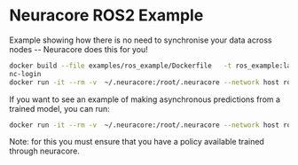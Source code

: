 # Neuracore ROS2 Example

Example showing how there is no need to synchronise your data across nodes -- Neuracore does this for you!

```bash
docker build --file examples/ros_example/Dockerfile   -t ros_example:latest .
nc-login
docker run -it --rm -v  ~/.neuracore:/root/.neuracore --network host ros_example:latest
```

If you want to see an example of making asynchronous predictions from a trained model, you can run:

```bash
docker run -it --rm -v  ~/.neuracore:/root/.neuracore --network host ros_example:latest ros2 launch ros_example prediction.py training_run_name:=MY_RUN_NAME
```

Note: for this you must ensure that you have a policy available trained through neuracore.
